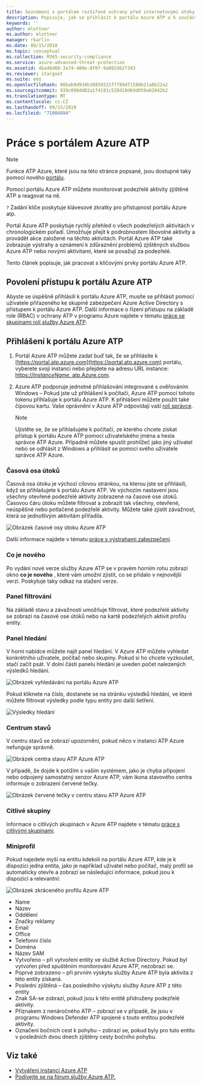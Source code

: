 ```yaml
---
title: Seznámení s portálem rozšířené ochrany před internetovými útoky Azure | Microsoft Docs
description: Popisuje, jak se přihlásit k portálu Azure ATP a k součástem portálu.
keywords: ''
author: mlottner
ms.author: mlottner
manager: rkarlin
ms.date: 09/15/2018
ms.topic: conceptual
ms.collection: M365-security-compliance
ms.service: azure-advanced-threat-protection
ms.assetid: 4ba46d60-3a74-480e-8f0f-9a082d62f343
ms.reviewer: itargoet
ms.suite: ems
ms.openlocfilehash: 08bab9d934b38859221f7f89df1580b21a8b22a2
ms.sourcegitcommit: 939c098dd02a1f4191c528d10d69d059a62042b2
ms.translationtype: MT
ms.contentlocale: cs-CZ
ms.lasthandoff: 09/15/2019
ms.locfileid: "71004894"
---
```

# <a name="working-with-the-azure-atp-portal"></a>Práce s portálem Azure ATP

> [!NOTE]
> Funkce ATP Azure, které jsou na této stránce popsané, jsou dostupné taky pomocí nového [portálu](https://portal.cloudappsecurity.com).

Pomocí portálu Azure ATP můžete monitorovat podezřelé aktivity zjištěné ATP a reagovat na ně.

`?` Zadání klíče poskytuje klávesové zkratky pro přístupnost portálu Azure atp. 

Portál Azure ATP poskytuje rychlý přehled o všech podezřelých aktivitách v chronologickém pořadí. Umožňuje přejít k podrobnostem libovolné aktivity a provádět akce založené na těchto aktivitách. Portál Azure ATP také zobrazuje výstrahy a oznámení k zdůraznění problémů zjištěných službou Azure ATP nebo novými aktivitami, které se považují za podezřelé.

Tento článek popisuje, jak pracovat s klíčovými prvky portálu Azure ATP.


## <a name="enabling-access-to-the-azure-atp-portal"></a>Povolení přístupu k portálu Azure ATP
Abyste se úspěšně přihlásili k portálu Azure ATP, musíte se přihlásit pomocí uživatele přiřazeného ke skupině zabezpečení Azure Active Directory s přístupem k portálu Azure ATP. Další informace o řízení přístupu na základě role (RBAC) v ochrany ATP v programu Azure najdete v tématu [práce se skupinami rolí služby Azure ATP](atp-role-groups.md).

## <a name="logging-into-the-azure-atp-portal"></a>Přihlášení k portálu Azure ATP

1. Portál Azure ATP můžete zadat buď tak, že se přihlásíte k [https://portal.atp.azure.com](https://portal.atp.azure.com) portálu, vyberete svoji instanci nebo přejdete na adresu URL instance: [https://*InstanceName*. atp.Azure.com](https://*instancename*.atp.azure.com).


2. Azure ATP podporuje jednotné přihlašování integrované s ověřováním Windows – Pokud jste už přihlášení k počítači, Azure ATP pomocí tohoto tokenu přihlašuje k portálu Azure ATP. K přihlášení můžete použít také čipovou kartu. Vaše oprávnění v Azure ATP odpovídají vaší [roli správce](atp-role-groups.md).

   > [!NOTE]
   > Ujistěte se, že se přihlašujete k počítači, ze kterého chcete získat přístup k portálu Azure ATP pomocí uživatelského jména a hesla správce ATP Azure. Případně můžete spustit prohlížeč jako jiný uživatel nebo se odhlásit z Windows a přihlásit se pomocí svého uživatele správce ATP Azure. 


### <a name="attack-time-line"></a>Časová osa útoků

Časová osa útoku je výchozí cílovou stránkou, na kterou jste se přihlásili, když se přihlašujete k portálu Azure ATP. Ve výchozím nastavení jsou všechny otevřené podezřelé aktivity zobrazené na časové ose útoků. Časovou čáru útoku můžete filtrovat a zobrazit tak všechny, otevřené, neúspěšné nebo potlačené podezřelé aktivity. Můžete také zjistit závažnost, která se jednotlivým aktivitám přiřadila.

![Obrázek časové osy útoku Azure ATP](media/atp-sa-timeline.png)

Další informace najdete v tématu [práce s výstrahami zabezpečení](working-with-suspicious-activities.md).

### <a name="whats-new"></a>Co je nového

Po vydání nové verze služby Azure ATP se v pravém horním rohu zobrazí okno **co je nového** , které vám umožní zjistit, co se přidalo v nejnovější verzi. Poskytuje taky odkaz na stažení verze.

### <a name="filtering-panel"></a>Panel filtrování

Na základě stavu a závažnosti umožňuje filtrovat, které podezřelé aktivity se zobrazí na časové ose útoků nebo na kartě podezřelých aktivit profilu entity.

### Panel hledání<a name="search-bar"></a>

V horní nabídce můžete najít panel hledání. V Azure ATP můžete vyhledat konkrétního uživatele, počítač nebo skupiny. Pokud si ho chcete vyzkoušet, stačí začít psát. V dolní části panelu hledání je uveden počet nalezených výsledků hledání. 

![Obrázek vyhledávání na portálu Azure ATP](media/atp-workspace-portal-search.png)

Pokud kliknete na číslo, dostanete se na stránku výsledků hledání, ve které můžete filtrovat výsledky podle typu entity pro další šetření.

![Výsledky hledání](media/search-results.png)

### <a name="health-center"></a>Centrum stavů

V centru stavů se zobrazí upozornění, pokud něco v instanci ATP Azure nefunguje správně.

![Obrázek centra stavu ATP Azure ATP](media/atp-health-issue.png)

V případě, že dojde k potížím s vaším systémem, jako je chyba připojení nebo odpojený samostatný senzor Azure ATP, vám ikona stavového centra informuje o zobrazení červené tečky. 

![Obrázek červené tečky v centru stavu ATP Azure ATP](media/atp-health-bar.png)

### <a name="sensitive-groups"></a>Citlivé skupiny

Informace o citlivých skupinách v Azure ATP najdete v tématu [práce s citlivými skupinami](sensitive-accounts.md).

### <a name="mini-profile"></a>Miniprofil

Pokud najedete myší na entitu kdekoli na portálu Azure ATP, kde je k dispozici jedna entita, jako je například uživatel nebo počítač, malý profil se automaticky otevře a zobrazí se následující informace, pokud jsou k dispozici a relevantní:

![Obrázek zkráceného profilu Azure ATP](media/atp-mini-profile.png)

- Name
- Název
- Oddělení
- Značky reklamy
- Email
- Office
- Telefonní číslo
- Doména
- Název SAM
- Vytvořeno – při vytvoření entity ve službě Active Directory. Pokud byl vytvořen před spuštěním monitorování Azure ATP, nezobrazí se.
- Poprvé zobrazeno – při prvním výskytu služby Azure ATP byla aktivita z této entity získaná.
- Poslední zjištěná – čas posledního výskytu služby Azure ATP z této entity
- Znak SA-se zobrazí, pokud jsou k této entitě přidruženy podezřelé aktivity.
- Příznakem z nenáročného ATP – zobrazí se v případě, že jsou v programu Windows Defender ATP spojené s touto entitou podezřelé aktivity.
- Označení bočních cest k pohybu – zobrazí se, pokud byly pro tuto entitu v posledních dvou dnech zjištěny cesty bočního pohybu.


## <a name="see-also"></a>Viz také

- [Vytváření instancí Azure ATP](install-atp-step1.md)
- [Podívejte se na fórum služby Azure ATP.](https://aka.ms/azureatpcommunity)
